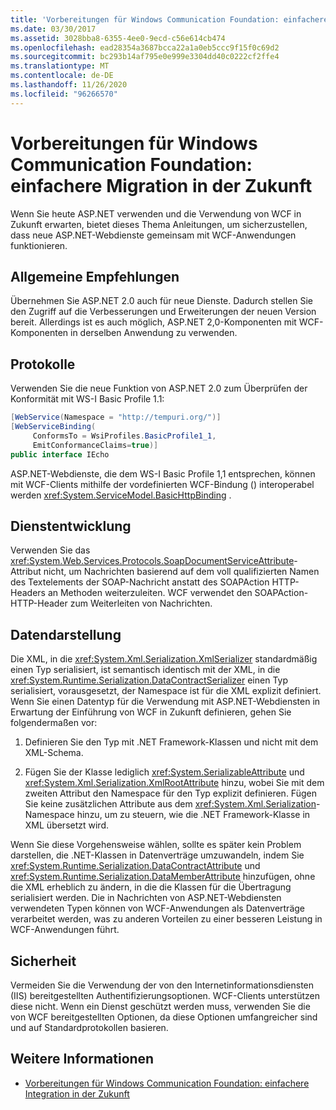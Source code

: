 ```yaml
---
title: 'Vorbereitungen für Windows Communication Foundation: einfachere Migration in der Zukunft'
ms.date: 03/30/2017
ms.assetid: 3028bba8-6355-4ee0-9ecd-c56e614cb474
ms.openlocfilehash: ead28354a3687bcca22a1a0eb5ccc9f15f0c69d2
ms.sourcegitcommit: bc293b14af795e0e999e3304dd40c0222cf2ffe4
ms.translationtype: MT
ms.contentlocale: de-DE
ms.lasthandoff: 11/26/2020
ms.locfileid: "96266570"
---
```

# <a name="anticipating-adopting-the-windows-communication-foundation-easing-future-integration"></a>Vorbereitungen für Windows Communication Foundation: einfachere Migration in der Zukunft

Wenn Sie heute ASP.NET verwenden und die Verwendung von WCF in Zukunft erwarten, bietet dieses Thema Anleitungen, um sicherzustellen, dass neue ASP.NET-Webdienste gemeinsam mit WCF-Anwendungen funktionieren.  
  
## <a name="general-recommendations"></a>Allgemeine Empfehlungen  

 Übernehmen Sie ASP.NET 2.0 auch für neue Dienste. Dadurch stellen Sie den Zugriff auf die Verbesserungen und Erweiterungen der neuen Version bereit. Allerdings ist es auch möglich, ASP.NET 2,0-Komponenten mit WCF-Komponenten in derselben Anwendung zu verwenden.  
  
## <a name="protocols"></a>Protokolle  

 Verwenden Sie die neue Funktion von ASP.NET 2.0 zum Überprüfen der Konformität mit WS-I Basic Profile 1.1:  
  
```csharp  
[WebService(Namespace = "http://tempuri.org/")]  
[WebServiceBinding(  
     ConformsTo = WsiProfiles.BasicProfile1_1,  
     EmitConformanceClaims=true)]  
public interface IEcho  
```  
  
 ASP.NET-Webdienste, die dem WS-I Basic Profile 1,1 entsprechen, können mit WCF-Clients mithilfe der vordefinierten WCF-Bindung () interoperabel werden <xref:System.ServiceModel.BasicHttpBinding> .  
  
## <a name="service-development"></a>Dienstentwicklung  

 Verwenden Sie das <xref:System.Web.Services.Protocols.SoapDocumentServiceAttribute>-Attribut nicht, um Nachrichten basierend auf dem voll qualifizierten Namen des Textelements der SOAP-Nachricht anstatt des SOAPAction HTTP-Headers an Methoden weiterzuleiten. WCF verwendet den SOAPAction-HTTP-Header zum Weiterleiten von Nachrichten.  
  
## <a name="data-representation"></a>Datendarstellung  

 Die XML, in die <xref:System.Xml.Serialization.XmlSerializer> standardmäßig einen Typ serialisiert, ist semantisch identisch mit der XML, in die <xref:System.Runtime.Serialization.DataContractSerializer> einen Typ serialisiert, vorausgesetzt, der Namespace ist für die XML explizit definiert. Wenn Sie einen Datentyp für die Verwendung mit ASP.NET-Webdiensten in Erwartung der Einführung von WCF in Zukunft definieren, gehen Sie folgendermaßen vor:  
  
1. Definieren Sie den Typ mit .NET Framework-Klassen und nicht mit dem XML-Schema.  
  
2. Fügen Sie der Klasse lediglich <xref:System.SerializableAttribute> und <xref:System.Xml.Serialization.XmlRootAttribute> hinzu, wobei Sie mit dem zweiten Attribut den Namespace für den Typ explizit definieren. Fügen Sie keine zusätzlichen Attribute aus dem <xref:System.Xml.Serialization>-Namespace hinzu, um zu steuern, wie die .NET Framework-Klasse in XML übersetzt wird.  
  
 Wenn Sie diese Vorgehensweise wählen, sollte es später kein Problem darstellen, die .NET-Klassen in Datenverträge umzuwandeln, indem Sie <xref:System.Runtime.Serialization.DataContractAttribute> und <xref:System.Runtime.Serialization.DataMemberAttribute> hinzufügen, ohne die XML erheblich zu ändern, in die die Klassen für die Übertragung serialisiert werden. Die in Nachrichten von ASP.NET-Webdiensten verwendeten Typen können von WCF-Anwendungen als Datenverträge verarbeitet werden, was zu anderen Vorteilen zu einer besseren Leistung in WCF-Anwendungen führt.  
  
## <a name="security"></a>Sicherheit  

 Vermeiden Sie die Verwendung der von den Internetinformationsdiensten (IIS) bereitgestellten Authentifizierungsoptionen. WCF-Clients unterstützen diese nicht. Wenn ein Dienst geschützt werden muss, verwenden Sie die von WCF bereitgestellten Optionen, da diese Optionen umfangreicher sind und auf Standardprotokollen basieren.  
  
## <a name="see-also"></a>Weitere Informationen

- [Vorbereitungen für Windows Communication Foundation: einfachere Integration in der Zukunft](anticipating-adopting-wcf-migration.md)
